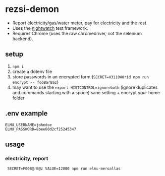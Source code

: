 # rezsi-demon

* Report electricity/gas/water meter, pay for electricity and the rest.
* Uses the [nightwatch](http://nightwatchjs.org/) test framework.
* Requires Chrome (uses the raw chromedriver, not the selenium backend).

## setup

1. `npm i`
2. create a dotenv file
3. store passwords in an encrypted form (`SECRET=H3110W0r1d npm run encrypt -- fooBarBaz`)
4. may want to use the `export HISTCONTROL=ignoreboth` (ignore duplicates and commands starting with a space)
   sane setting + encrypt your home folder

## .env example

```
ELMU_USERNAME=johndoe
ELMU_PASSWORD=8bee60d2cf25245347
```

## usage

### electricity, report

` SECRET=F00B@rB@z VALUE=12000 npm run elmu-meroallas`
